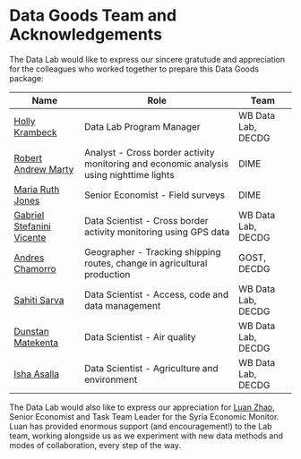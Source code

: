 # Data Goods Team and Acknowledgements

The Data Lab would like to express our sincere gratutude and appreciation for the colleagues who worked together to prepare this Data Goods package:

| **Name**                                                   | **Role**                                                                                  | **Team**           |
| ---------------------------------------------------------- | ----------------------------------------------------------------------------------------- | ------------------ |
| [Holly Krambeck](mailto:hkrambeck@worldbank.org)           | Data Lab Program Manager                                                                             | WB Data Lab, DECDG |
| [Robert Andrew Marty](mailto:rmarty@worldbank.org)         | Analyst - Cross border activity   monitoring and economic analysis using nighttime lights | DIME               |
| [Maria Ruth Jones](mailto:mjones5@worldbank.org)           | Senior Economist - Field surveys                                                          | DIME               |
| [Gabriel Stefanini Vicente](mailto:gvicente@worldbank.org) | Data Scientist - Cross border activity   monitoring using GPS data                        | WB Data Lab, DECDG |
| [Andres Chamorro](mailto:achamorroelizond@worldbank.org)   | Geographer - Tracking shipping routes,   change in agricultural production                | GOST, DECDG        |
| [Sahiti Sarva](mailto:ssarva@worldbank.org)                | Data Scientist - Access, code and data   management                                       | WB Data Lab, DECDG |
| [Dunstan Matekenta](mailto:dmatekenya@worldbankgroup.org)                | Data Scientist - Air quality                                       | WB Data Lab, DECDG |
| [Isha Asalla](mailto:asallaisha22@gmail.com)                | Data Scientist - Agriculture and environment                                     | WB Data Lab, DECDG |

The Data Lab would also like to express our appreciation for [Luan Zhao](mailto:lzhao1@worldbank.org), Senior Economist and Task Team Leader for the Syria Economic Monitor. Luan has provided enormous support (and encouragement!) to the Lab team, working alongside us as we experiment with new data methods and modes of collaboration, every step of the way.
